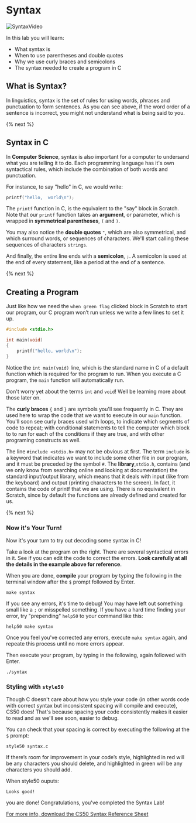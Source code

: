 # Syntax

![SyntaxVideo](http://labs.cs50nestm.net/syntax.gif)

In this lab you will learn:

- What syntax is
- When to use parentheses and double quotes
- Why we use curly braces and semicolons
- The syntax needed to create a program in C

## What is Syntax?

In linguistics, syntax is the set of rules for using words, phrases and punctuation to form sentences. As you can see above, if the word order of a sentence is incorrect, you might not understand what is being said to you. 

{% next %}

## Syntax in C

In **Computer Science**, syntax is also important for a computer to undersand what you are telling it to do. Each programming language has it's own syntactical rules, which include the combination of both words and punctuation. 

For instance, to say "hello" in C, we would write:

```c
printf("hello,  world\n");
```

The `printf` function in C, is the equivalent to the "say" block in Scratch. Note that our `printf` function takes an **argument**, or parameter, which is wrapped in **symmetrical parentheses**, `(` and `)`.

You may also notice the **double quotes** `"`, which are also symmetrical, and which surround words, or sequences of characters. We'll start calling these sequences of characters `strings`.

And finally, the entire line ends with a **semicolon**, `;`. A semicolon is used at the end of every statement, like a period at the end of a sentence.

{% next %}

## Creating a Program

Just like how we need the `when green flag` clicked block in Scratch to start our program, our C program won’t run unless we write a few lines to set it up.

```c
#include <stdio.h>

int main(void)
{
    printf("hello, world\n");
}
```

Notice the `int main(void)` line, which is the standard name in C of a default function which is required for the program to run. When you execute a C program, the `main` function will automatically run.

Don't worry yet about the terms `int` and `void`! Well be learning more about those later on. 

The **curly braces** `{` and `}` are symbols you'll see frequently in C. They are used here to wrap the code that we want to execute in our `main` function. You'll soon see curly braces used with loops, to indicate which segments of code to repeat; with conditional statements to tell the computer which block to to run for each of the conditions if they are true, and with other programing constructs as well.

The line `#include <stdio.h>` may not be obvious at first. The term `include` is a keyword that indicates we want to include some other file in our program, and it must be preceded by the symbol `#`. The **library**,`stdio.h`, contains (and we only know from searching online and looking at documentation) the standard input/output library, which means that it deals with input (like from the keyboard) and output (printing characters to the screen). In fact, it contains the code of printf that we are using. There is no equivalent in Scratch, since by default the functions are already defined and created for us.

<!-- 

{% spoiler "More Syntax" %}

### Additional Syntax

You've already seen all the syntax you'll need to solve this problem, though you will eventually need to use additional programming constructs such as loops and conditionals.

A forever block from scratch can be translated to C like this:

```c
while (true)
{
    printf("hello, world\n");
}
```

The while keyword means that the loop will run as long as the Boolean expression inside the parentheses is true. And since true will always be true, the loop will run forever.

To repeat something a certain number of times, we can use this:

```c
for (int i = 0; i < 50; i++)
{
    printf("hello, world\n");
}
```

• This is a little harder to figure out, but we can go through step by step. for is another keyword in C that indicates a loop.

• `int i = 0` is an initialization of a variable, which means that we created a variable with the name `i`, of the type int, or integer, and set its initial value to 0. In C, each variable has a type of value.

• Then `i < 50` is the Boolean expression that the for loop checks, to determine if it will continue or not. Since this condition is true, the for loop will run the printf line. And since we started `i` at 0, stopping before `i` reaches 50 will mean this runs exactly 50 times, as we intended.

• Finally, `i++` is an expression in C that adds 1 to the value of `i`. Then, the for loop will check `i < 50`, and repeat this process until the Boolean expression is no longer true.

We also used conditional statements in Scratch.

![conditional](http://labs.cs50nestm.net/conditional_scratch.png)

In C, the equivalent code will look like this:

```c
if (x < y)
{
    printf("x is less than y\n");
}
else if (x > y)
{
    printf("x is greater than y\n");
}
else
{
    printf("x is equal to y\n");
}
```

• In our code, we assume that `x` and `y` have already been initialized or set to some other values beforehand.

• We use the `if`, `else if`, and `else` keywords to denote the forks in the road, based on Boolean expressions. else simply captures all the cases that haven’t fit into a previous condition.

• Notice that curly braces, `{` and `}`, are used to wrap the lines of code that we want to run for each of the conditions if they are true. We also use indentation to make the lines of code more readable.

{% endspoiler %}

-->

{% next %}

### Now it's Your Turn!

Now it's your turn to try out decoding some syntax in C!

Take a look at the program on the right. There are several syntactical errors in it. See if you can edit the code to correct the errors. **Look carefully at all the details in the example above for reference**.

When you are done, **compile** your program by typing the following in the terminal window after the `$` prompt followed by Enter.

```
make syntax
```

If you see any errors, it's time to debug! You may have left out something small like a `;` or misspelled something. If you have a hard time finding your error, try "prepending" `help50` to your command like this:

```
help50 make syntax
```

Once you feel you've corrected any errors, execute `make syntax` again, and repeate this process until no more errors appear.

Then execute your program, by typing in the following, again followed with Enter.

```
./syntax
```

<!--

{% next "Ready to Test Your Code?" %}

### Testing with `check50`

<style type="text/css">
#red {color:red;}
#green {color:green;}
#orange {color:orange;}
#good {color: green;}    
</style>

To evaluate the correctness of your code, type in the following after the dollar prompt `$` in the terminal below your code. Log in with your GitHub username and password when prompted. For security, you'll see asterisks (`*`) instead of the actual characters in your password.

```
check50 syntax@cs50nestm/checks
```

Assuming your program is correct, you should then see output like:

<div id="green">
<pre><code>:) syntax.c exists.<br/>
:) syntax.c compiles.<br/>
:) prints "This is CS50AP!\n"</code></pre>
</div>

If you instead see yellow or red smileys, it means your code isn’t correct! For instance, suppose you see something like this:

<div><pre>
<span id="green">:) syntax.c exists.</span>
<span id="red">:( syntax.c compiles.
    expected exit code 0, not 1</span>
<span id="orange">:| prints "This is CS50AP!\n"
    can't check until a frown turns upside down</span>
</pre></div>

Because check50 is not able to compile style.c, as per the red smiley, odds are you still have an error in your syntax. The other yellow smiley, means that the check is dependent on sytax.c compiling, and so it wasn’t even run.

{% next %}

-->

### Styling with `style50`

Though C doesn't care about how you style your code (in other words code with correct syntax but inconsistent spacing will compile and execute), CS50 does! That's because spacing your code consistently makes it easier to read and as we'll see soon, easier to debug.

You can check that your spacing is correct by executing the following at the `$` prompt:

```
style50 syntax.c
```

If there’s room for improvement in your code’s style, highlighted in red will be any characters you should delete, and highlighted in green will be any characters you should add.

When style50 ouputs:

<div id="green">
    <pre><code>Looks good!</code></pre>
</div>

you are done! Congratulations, you've completed the Syntax Lab! 

[For more info, download the CS50 Syntax Reference Sheet](https://ap.cs50.school/assets/pdfs/unit1/syntax.pdf)

<!--  Feel free to refer back to the `More Syntax` section above as you work on future programming problems and labs!  -->
